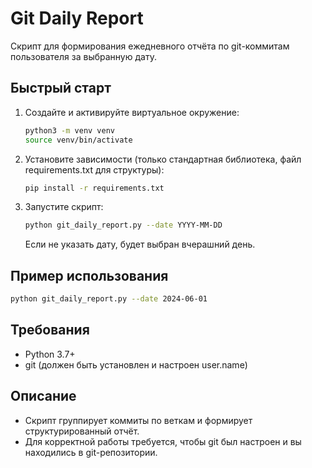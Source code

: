 # Git Daily Report

Скрипт для формирования ежедневного отчёта по git-коммитам пользователя за выбранную дату.

## Быстрый старт

1. Создайте и активируйте виртуальное окружение:
   ```bash
   python3 -m venv venv
   source venv/bin/activate
   ```
2. Установите зависимости (только стандартная библиотека, файл requirements.txt для структуры):
   ```bash
   pip install -r requirements.txt
   ```
3. Запустите скрипт:
   ```bash
   python git_daily_report.py --date YYYY-MM-DD
   ```
   Если не указать дату, будет выбран вчерашний день.

## Пример использования
```bash
python git_daily_report.py --date 2024-06-01
```

## Требования
- Python 3.7+
- git (должен быть установлен и настроен user.name)

## Описание
- Скрипт группирует коммиты по веткам и формирует структурированный отчёт.
- Для корректной работы требуется, чтобы git был настроен и вы находились в git-репозитории.